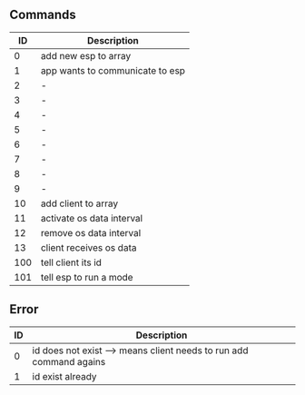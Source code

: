## Commands

| ID | Description |
| --- | --- |
| 0 | add new esp to array |
| 1 | app wants to communicate to esp |
| 2 | - |
| 3 | - |
| 4 | - |
| 5 | - |
| 6 | - |
| 7 | - |
| 8 | - |
| 9 | - |
| 10 | add client to array |
| 11 | activate os data interval |
| 12 | remove os data interval |
| 13 | client receives os data |
| 100 | tell client its id |
| 101 | tell esp to run a mode |

## Error
| ID | Description |
| --- | --- |
| 0 | id does not exist --> means client needs to run add command agains |
| 1 | id exist already |
